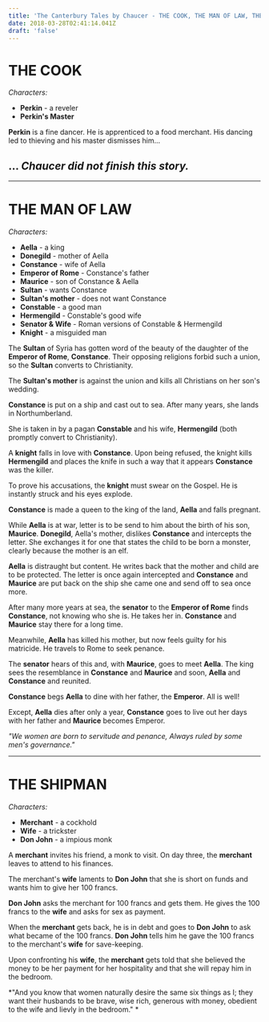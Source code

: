 ```yaml
---
title: 'The Canterbury Tales by Chaucer - THE COOK, THE MAN OF LAW, THE SHIPMAN'
date: 2018-03-28T02:41:14.041Z
draft: 'false'
---
```

# THE COOK

*Characters:*

- **Perkin** - a reveler
- **Perkin's Master**

**Perkin** is a fine dancer. He is apprenticed to a food merchant. His dancing led to thieving and his master dismisses him...

## ... *Chaucer did not finish this story.*
***

# THE MAN OF LAW

*Characters:*

- **Aella** - a king
- **Donegild** - mother of Aella
- **Constance** - wife of Aella
- **Emperor of Rome** - Constance's father
- **Maurice** - son of Constance & Aella
- **Sultan** - wants Constance
- **Sultan's mother** - does not want Constance
- **Constable** - a good man
- **Hermengild** - Constable's good wife
- **Senator & Wife** - Roman versions of Constable & Hermengild
- **Knight** - a misguided man

The **Sultan** of Syria has gotten word of the beauty of the daughter of the **Emperor of Rome**, **Constance**. Their opposing religions forbid such a union, so the **Sultan** converts to Christianity.

The **Sultan's mother** is against the union and kills all Christians on her son's wedding.

**Constance** is put on a ship and cast out to sea. After many years, she lands in Northumberland.

She is taken in by a pagan **Constable** and his wife, **Hermengild** (both promptly convert to Christianity).

A **knight** falls in love with **Constance**. Upon being refused, the knight kills **Hermengild** and places the knife in such a way that it appears **Constance** was the killer. 

To prove his accusations, the **knight** must swear on the Gospel. He is instantly struck and his eyes explode. 

**Constance** is made a queen to the king of the land, **Aella** and falls pregnant. 

While **Aella** is at war,  letter is to be send to him about the birth of his son, **Maurice**. **Donegild**, Aella's mother, dislikes **Constance** and intercepts the letter. She exchanges it for one that states the child to be born a monster, clearly because the mother is an elf.

**Aella** is distraught but content. He writes back that the mother and child are to be protected. The letter is once again intercepted and **Constance** and **Maurice** are put back on the ship she came one and send off to sea once more.

After many more years at sea, the **senator** to the **Emperor of Rome** finds **Constance**, not knowing who she is. He takes her in. **Constance** and **Maurice** stay there for a long time.

Meanwhile, **Aella** has killed his mother, but now feels guilty for his matricide. He travels to Rome to seek penance.

The **senator** hears of this and, with **Maurice**, goes to meet **Aella**. The king sees the resemblance in **Constance** and **Maurice** and soon, **Aella** and **Constance** and reunited.

**Constance** begs **Aella** to dine with her father, the **Emperor**. All is well!

Except, **Aella** dies after only a year, **Constance** goes to live out her days with her father and **Maurice** becomes Emperor.

*"We women are born to servitude and penance, Always ruled by some men's governance."*
***

# THE SHIPMAN

*Characters:*

- **Merchant** - a cockhold
- **Wife** - a trickster
- **Don John** - a impious monk

A **merchant** invites his friend, a monk to visit. On day three, the **merchant** leaves to attend to his finances.

The merchant's **wife** laments to **Don John** that she is short on funds and wants him to give her 100 francs.

**Don John** asks the merchant for 100 francs and gets them. He gives the 100 francs to the **wife** and asks for sex as payment.

When the **merchant** gets back, he is in debt and goes to **Don John** to ask what became of the 100 francs. **Don John** tells him he gave the 100 francs to the merchant's **wife** for save-keeping.

Upon confronting his **wife**, the **merchant** gets told that she believed the money to be her payment for her hospitality and that she will repay him in the  bedroom.

*"And you know that women naturally desire the same six things as I; they want their husbands to be brave, wise rich, generous with money, obedient to the wife and lievly in the bedroom."
*



